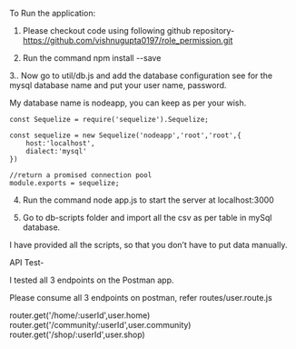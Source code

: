 To Run the application:

1. Please checkout code using following github repository- https://github.com/vishnugupta0197/role_permission.git

2. Run the command npm install --save

3.. Now go to util/db.js and add the database configuration
  see for the mysql database name and put your user name, password.

My database name is nodeapp, you can keep as per your wish.
	
	const Sequelize = require('sequelize').Sequelize;

	const sequelize = new Sequelize('nodeapp','root','root',{
  		host:'localhost',
 		dialect:'mysql'
	})

	//return a promised connection pool
	module.exports = sequelize;


4. Run the command node app.js to start the server at localhost:3000

5. Go to db-scripts folder and import all the csv as per table in mySql database.

I have provided all the scripts, so that you don’t have to put data manually.




API Test-

I tested all 3 endpoints on the Postman app.

Please consume all 3 endpoints on postman, refer  routes/user.route.js

router.get('/home/:userId',user.home)
router.get('/community/:userId',user.community)
router.get('/shop/:userId',user.shop)


 



